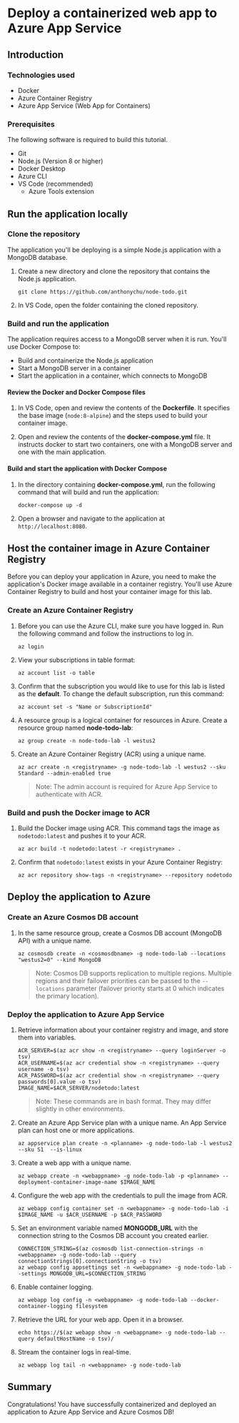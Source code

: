 # Deploy a containerized web app to Azure App Service

## Introduction

### Technologies used

* Docker
* Azure Container Registry
* Azure App Service (Web App for Containers)

### Prerequisites

The following software is required to build this tutorial.

* Git
* Node.js (Version 8 or higher)
* Docker Desktop
* Azure CLI
* VS Code (recommended)
    - Azure Tools extension


## Run the application locally


### Clone the repository

The application you'll be deploying is a simple Node.js application with a MongoDB database.

1. Create a new directory and clone the repository that contains the Node.js application.

    ```
    git clone https://github.com/anthonychu/node-todo.git
    ```

1. In VS Code, open the folder containing the cloned repository.

### Build and run the application

The application requires access to a MongoDB server when it is run. You'll use Docker Compose to:

* Build and containerize the Node.js application
* Start a MongoDB server in a container
* Start the application in a container, which connects to MongoDB

#### Review the Docker and Docker Compose files

1. In VS Code, open and review the contents of the **Dockerfile**. It specifies the base image (`node:8-alpine`) and the steps used to build your container image.

1. Open and review the contents of the **docker-compose.yml** file. It instructs docker to start two containers, one with a MongoDB server and one with the main application.

#### Build and start the application with Docker Compose

1. In the directory containing **docker-compose.yml**, run the following command that will build and run the application:

    ```
    docker-compose up -d
    ```

1. Open a browser and navigate to the application at `http://localhost:8080`.


## Host the container image in Azure Container Registry

Before you can deploy your application in Azure, you need to make the application's Docker image available in a container registry. You'll use Azure Container Registry to build and host your container image for this lab.


### Create an Azure Container Registry

1. Before you can use the Azure CLI, make sure you have logged in. Run the following command and follow the instructions to log in.

    ```
    az login
    ```

1. View your subscriptions in table format:

    ```
    az account list -o table
    ```

1. Confirm that the subscription you would like to use for this lab is listed as the **default**. To change the default subscription, run this command:

    ```
    az account set -s "Name or SubscriptionId"
    ```

1. A resource group is a logical container for resources in Azure. Create a resource group named **node-todo-lab**:

    ```
    az group create -n node-todo-lab -l westus2
    ```

1. Create an Azure Container Registry (ACR) using a unique name.

    ```
    az acr create -n <registryname> -g node-todo-lab -l westus2 --sku Standard --admin-enabled true
    ```

    > Note: The admin account is required for Azure App Service to authenticate with ACR.

### Build and push the Docker image to ACR

1. Build the Docker image using ACR. This command tags the image as `nodetodo:latest` and pushes it to your ACR.

    ```
    az acr build -t nodetodo:latest -r <registryname> .
    ```

1. Confirm that `nodetodo:latest` exists in your Azure Container Registry:

    ```
    az acr repository show-tags -n <registryname> --repository nodetodo
    ```


## Deploy the application to Azure

### Create an Azure Cosmos DB account

1. In the same resource group, create a Cosmos DB account (MongoDB API) with a unique name.

    ```
    az cosmosdb create -n <cosmosdbname> -g node-todo-lab --locations "westus2=0" --kind MongoDB
    ```

    > Note: Cosmos DB supports replication to multiple regions. Multiple regions and their failover priorities can be passed to the `--locations` parameter (failover priority starts at 0 which indicates the primary location).

### Deploy the application to Azure App Service

1. Retrieve information about your container registry and image, and store them into variables.

    ```
    ACR_SERVER=$(az acr show -n <registryname> --query loginServer -o tsv)
    ACR_USERNAME=$(az acr credential show -n <registryname> --query username -o tsv)
    ACR_PASSWORD=$(az acr credential show -n <registryname> --query passwords[0].value -o tsv)
    IMAGE_NAME=$ACR_SERVER/nodetodo:latest
    ```

    > Note: These commands are in bash format. They may differ slightly in other environments.

1. Create an Azure App Service plan with a unique name. An App Service plan can host one or more applications.

    ```
    az appservice plan create -n <planname> -g node-todo-lab -l westus2 --sku S1  --is-linux
    ```

1. Create a web app with a unique name.

    ```
    az webapp create -n <webappname> -g node-todo-lab -p <planname> --deployment-container-image-name $IMAGE_NAME
    ```

1. Configure the web app with the credentials to pull the image from ACR.

    ```
    az webapp config container set -n <webappname> -g node-todo-lab -i $IMAGE_NAME -u $ACR_USERNAME -p $ACR_PASSWORD
    ```

1. Set an environment variable named **MONGODB_URL** with the connection string to the Cosmos DB account you created earlier.

    ```
    CONNECTION_STRING=$(az cosmosdb list-connection-strings -n <webappname> -g node-todo-lab --query connectionStrings[0].connectionString -o tsv)
    az webapp config appsettings set -n <webappname> -g node-todo-lab --settings MONGODB_URL=$CONNECTION_STRING
    ```

1. Enable container logging.

    ```
    az webapp log config -n <webappname> -g node-todo-lab --docker-container-logging filesystem
    ```

1. Retrieve the URL for your web app. Open it in a browser.

    ```
    echo https://$(az webapp show -n <webappname> -g node-todo-lab --query defaultHostName -o tsv)/
    ```

1. Stream the container logs in real-time.

    ```
    az webapp log tail -n <webappname> -g node-todo-lab
    ```


## Summary

Congratulations! You have successfully containerized and deployed an application to Azure App Service and Azure Cosmos DB!


